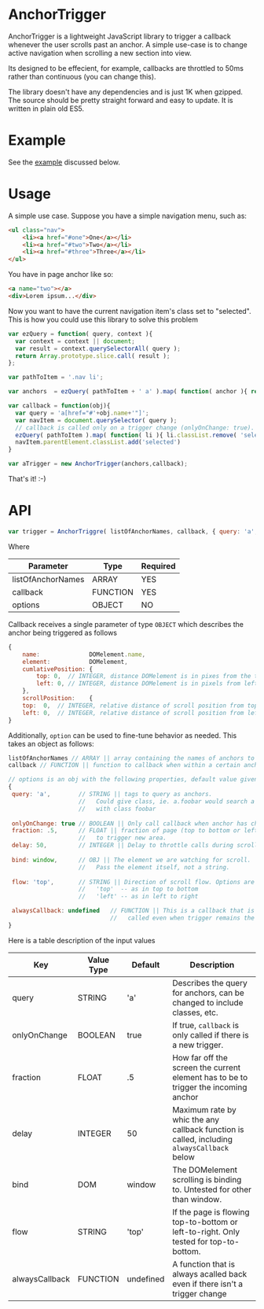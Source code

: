 # AnchorTrigger
AnchorTrigger is a lightweight JavaScript library to trigger a callback whenever the user scrolls past an anchor. A simple use-case is to change active navigation when scrolling a new section into view. 

Its designed to be effecient, for example, callbacks are throttled to 50ms rather than continuous (you can change this).

The library doesn't have any dependencies and is just 1K when gzipped. The source should be pretty straight forward and easy to update. It is written in plain old ES5.

# Example

See the [example](https://babakness.github.io/AnchorTrigger/example) discussed below.

# Usage

A simple use case. Suppose you have a simple navigation menu, such as:

```html
<ul class="nav">
	<li><a href="#one">One</a></li>
	<li><a href="#two">Two</a></li>
	<li><a href="#three">Three</a></li>
</ul>
```

You have in page anchor like so:

```html
<a name="two"></a>
<div>Lorem ipsum...</div>

```
Now you want to have the current navigation item's class set to "selected". This is how you could use this library to solve this problem

```javascript
var ezQuery = function( query, context ){ 
  var context = context || document;
  var result = context.querySelectorAll( query );
  return Array.prototype.slice.call( result );
};

var pathToItem = '.nav li';

var anchors  = ezQuery( pathToItem + ' a' ).map( function( anchor ){ return anchor.href.split( '#' ).slice(-1) } )

var callback = function(obj){
  var query = 'a[href="#'+obj.name+'"]';
  var navItem = document.querySelector( query );
  // callback is called only on a trigger change (onlyOnChange: true). Default behavior.
  ezQuery( pathToItem ).map( function( li ){ li.classList.remove( 'selected' ) })
  navItem.parentElement.classList.add('selected')
}

var aTrigger = new AnchorTrigger(anchors,callback);


```

That's it! :-)

# API

```javascript
var trigger = AnchorTriggre( listOfAnchorNames, callback, { query: 'a', ... } )
```

Where 

| Parameter         | Type           | Required |
|-------------------|----------------|----------|
| listOfAnchorNames | ARRAY          | YES      |
| callback          | FUNCTION       | YES      |
| options           | OBJECT         | NO       |

Callback receives a single parameter of type `OBJECT` which describes the anchor being triggered as follows
```javascript
{
	name:              DOMelement.name, 
	element:           DOMelement, 
	cumlativePosition: {
		top: 0,  // INTEGER, distance DOMelement is in pixes from the top of the screen (or element see below).
		left: 0, // INTEGER, distance DOMelement is in pixels from left side of screen (or element see below).
	}, 
	scrollPosition:    {
    top:  0,  // INTEGER, relative distance of scroll position from top of screen
    left: 0,  // INTEGER, relative distance of scroll position from left of screen
}
```

Additionally, `option` can be used to fine-tune behavior as needed. This takes an object as follows:

```javascript
listOfAnchorNames // ARRAY || array containing the names of anchors to watch
callback // FUNCTION || function to callback when within a certain anchor

// options is an obj with the following properties, default value given.
{
 query: 'a',        // STRING || tags to query as anchors. 
                    //   Could give class, ie. a.foobar would search a tags 
                    //   with class foobar
                    
 onlyOnChange: true // BOOLEAN || Only call callback when anchor has changed.
 fraction: .5,      // FLOAT || fraction of page (top to bottom or left to right) 
                    //   to trigger new area.
 delay: 50,         // INTEGER || Delay to throttle calls during scroll
      
 bind: window,      // OBJ || The element we are watching for scroll. 
                    //   Pass the element itself, not a string.
                    
 flow: 'top',       // STRING || Direction of scroll flow. Options are 
                    //   'top'  -- as in top to bottom
                    //   'left' -- as in left to right

 alwaysCallback: undefined   // FUNCTION || This is a callback that is always 
                             //   called even when trigger remains the same.
} 
```

Here is a table description of the input values

| Key               | Value Type    | Default   | Description |
| -------------     | ------------- | -------   | -----------
| query             | STRING        | 'a'       | Describes the query for anchors, can be changed to include classes, etc. | 
| onlyOnChange      | BOOLEAN       | true      | If true, `callback` is only called if there is a new trigger.
| fraction          | FLOAT         | .5        | How far off the screen the current element has to be to trigger the incoming anchor |
| delay             | INTEGER       | 50        | Maximum rate by whic the any callback function is called, including `alwaysCallback` below |
| bind              | DOM           | window    | The DOMelement scrolling is binding to. Untested for other than window.
| flow              | STRING        | 'top'     | If the page is flowing top-to-bottom or left-to-right. Only tested for top-to-bottom.
| alwaysCallback    | FUNCTION      | undefined | A function that is always acalled back even if there isn't a trigger change |
